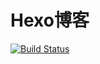 # Hexo博客

[![Build Status](https://travis-ci.org/xuchengpeng/hexo-blog.svg?branch=master)](https://travis-ci.org/xuchengpeng/hexo-blog)
